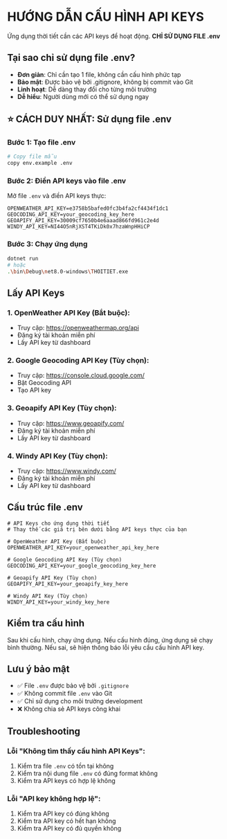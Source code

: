 # HƯỚNG DẪN CẤU HÌNH API KEYS

Ứng dụng thời tiết cần các API keys để hoạt động. **CHỈ SỬ DỤNG FILE .env**

## Tại sao chỉ sử dụng file .env?
- **Đơn giản**: Chỉ cần tạo 1 file, không cần cấu hình phức tạp
- **Bảo mật**: Được bảo vệ bởi .gitignore, không bị commit vào Git
- **Linh hoạt**: Dễ dàng thay đổi cho từng môi trường
- **Dễ hiểu**: Người dùng mới có thể sử dụng ngay

## ⭐ CÁCH DUY NHẤT: Sử dụng file .env

### Bước 1: Tạo file .env
```bash
# Copy file mẫu
copy env.example .env
```

### Bước 2: Điền API keys vào file .env
Mở file `.env` và điền API keys thực:

```
OPENWEATHER_API_KEY=e3758b5bafed0fc3b4fa2cf4434f1dc1
GEOCODING_API_KEY=your_geocoding_key_here
GEOAPIFY_API_KEY=30009cf7650b4e6aaad866fd961c2e4d
WINDY_API_KEY=NI44O5nRjXST4TKiDk0x7hzaWnpHHiCP
```

### Bước 3: Chạy ứng dụng
```bash
dotnet run
# hoặc
.\bin\Debug\net8.0-windows\THOITIET.exe
```

## Lấy API Keys

### 1. OpenWeather API Key (Bắt buộc):
- Truy cập: https://openweathermap.org/api
- Đăng ký tài khoản miễn phí
- Lấy API key từ dashboard

### 2. Google Geocoding API Key (Tùy chọn):
- Truy cập: https://console.cloud.google.com/
- Bật Geocoding API
- Tạo API key

### 3. Geoapify API Key (Tùy chọn):
- Truy cập: https://www.geoapify.com/
- Đăng ký tài khoản miễn phí
- Lấy API key từ dashboard

### 4. Windy API Key (Tùy chọn):
- Truy cập: https://www.windy.com/
- Đăng ký tài khoản miễn phí
- Lấy API key từ dashboard

## Cấu trúc file .env

```
# API Keys cho ứng dụng thời tiết
# Thay thế các giá trị bên dưới bằng API keys thực của bạn

# OpenWeather API Key (Bắt buộc)
OPENWEATHER_API_KEY=your_openweather_api_key_here

# Google Geocoding API Key (Tùy chọn)
GEOCODING_API_KEY=your_google_geocoding_key_here

# Geoapify API Key (Tùy chọn)  
GEOAPIFY_API_KEY=your_geoapify_key_here

# Windy API Key (Tùy chọn)
WINDY_API_KEY=your_windy_key_here
```

## Kiểm tra cấu hình

Sau khi cấu hình, chạy ứng dụng. Nếu cấu hình đúng, ứng dụng sẽ chạy bình thường. Nếu sai, sẽ hiện thông báo lỗi yêu cầu cấu hình API key.

## Lưu ý bảo mật

- ✅ File `.env` được bảo vệ bởi `.gitignore`
- ✅ Không commit file `.env` vào Git
- ✅ Chỉ sử dụng cho môi trường development
- ❌ Không chia sẻ API keys công khai

## Troubleshooting

### Lỗi "Không tìm thấy cấu hình API Keys":
1. Kiểm tra file `.env` có tồn tại không
2. Kiểm tra nội dung file `.env` có đúng format không
3. Kiểm tra API keys có hợp lệ không

### Lỗi "API key không hợp lệ":
1. Kiểm tra API key có đúng không
2. Kiểm tra API key có hết hạn không
3. Kiểm tra API key có đủ quyền không